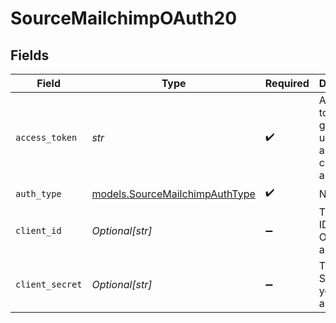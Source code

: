 # SourceMailchimpOAuth20


## Fields

| Field                                                                  | Type                                                                   | Required                                                               | Description                                                            |
| ---------------------------------------------------------------------- | ---------------------------------------------------------------------- | ---------------------------------------------------------------------- | ---------------------------------------------------------------------- |
| `access_token`                                                         | *str*                                                                  | :heavy_check_mark:                                                     | An access token generated using the above client ID and secret.        |
| `auth_type`                                                            | [models.SourceMailchimpAuthType](../models/sourcemailchimpauthtype.md) | :heavy_check_mark:                                                     | N/A                                                                    |
| `client_id`                                                            | *Optional[str]*                                                        | :heavy_minus_sign:                                                     | The Client ID of your OAuth application.                               |
| `client_secret`                                                        | *Optional[str]*                                                        | :heavy_minus_sign:                                                     | The Client Secret of your OAuth application.                           |